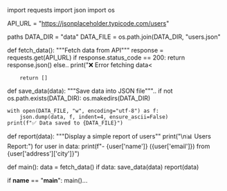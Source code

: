 import requests
import json
import os

API_URL = "https://jsonplaceholder.typicode.com/users"

 paths
DATA_DIR = "data"
DATA_FILE = os.path.join(DATA_DIR, "users.json"

def fetch_data():
    """Fetch data from API"""
    response = requests.get(API_URL)
    if response.status_code == 200:
        return response.json()
    else..
        print("❌ Error fetching data<
        
        return []

def save_data(data):
    """Save data into JSON file"""..
    if not os.path.exists(DATA_DIR):
        os.makedirs(DATA_DIR)

    with open(DATA_FILE, "w", encoding="utf-8") as f:
        json.dump(data, f, indent=4, ensure_ascii=False)
    print(f"✅ Data saved to {DATA_FILE}")

def report(data):
    """Display a simple report of users""
    print("\n📊 Users Report:")
    for user in data:
        print(f"- {user['name']} ({user['email']}) from {user['address']['city']}")

def main():
    data = fetch_data()
    if data:
        save_data(data)
        report(data)

if __name__ == "__main__":
    main()...
